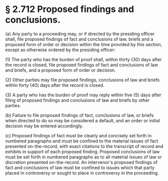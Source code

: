 # § 2.712   Proposed findings and conclusions.

(a) Any party to a proceeding may, or if directed by the presiding officer shall, file proposed findings of fact and conclusions of law, briefs and a proposed form of order or decision within the time provided by this section, except as otherwise ordered by the presiding officer:


(1) The party who has the burden of proof shall, within thirty (30) days after the record is closed, file proposed findings of fact and conclusions of law and briefs, and a proposed form of order or decision.


(2) Other parties may file proposed findings, conclusions of law and briefs within forty (40) days after the record is closed.


(3) A party who has the burden of proof may reply within five (5) days after filing of proposed findings and conclusions of law and briefs by other parties.


(b) Failure to file proposed findings of fact, conclusions of law, or briefs when directed to do so may be considered a default, and an order or initial decision may be entered accordingly.


(c) Proposed findings of fact must be clearly and concisely set forth in numbered paragraphs and must be confined to the material issues of fact presented on-the-record, with exact citations to the transcript of record and exhibits in support of each proposed finding. Proposed conclusions of law must be set forth in numbered paragraphs as to all material issues of law or discretion presented on-the-record. An intervenor's proposed findings of fact and conclusions of law must be confined to issues which that party placed in controversy or sought to place in controversy in the proceeding.





